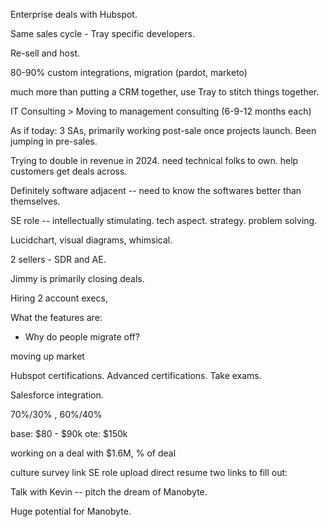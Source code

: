 Enterprise deals with Hubspot.

Same sales cycle - Tray specific developers.

Re-sell and host.

80-90% custom integrations, migration (pardot, marketo)

much more than putting a CRM together, use Tray to stitch things together.

IT Consulting > Moving to management consulting (6-9-12 months each)

As if today: 3 SAs, primarily working post-sale once projects launch. Been jumping in pre-sales.

Trying to double in revenue in 2024. need technical folks to own. help customers get deals across.

Definitely software adjacent -- need to know the softwares better than themselves.

SE role -- intellectually stimulating. tech aspect. strategy. problem solving.

Lucidchart, visual diagrams, whimsical.

2 sellers - SDR and AE.

Jimmy is primarily closing deals.

Hiring 2 account execs, 

What the features are:

- Why do people migrate off?

moving up market

Hubspot certifications. Advanced certifications. Take exams.

Salesforce integration.

70%/30% , 60%/40%

base: $80 - $90k
ote: $150k

working on a deal with $1.6M, % of deal 

culture survey link
SE role
upload direct resume
two links to fill out:

Talk with Kevin -- pitch the dream of Manobyte.

Huge potential for Manobyte.


